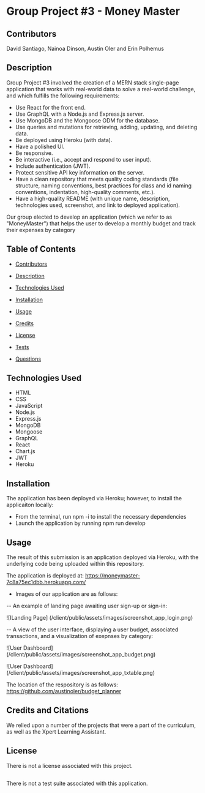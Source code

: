 # Group Project #3 - Money Master

## Contributors

David Santiago, Nainoa Dinson, Austin Oler and Erin Polhemus 

## Description

Group Project #3 involved the creation of a MERN stack single-page application that works with real-world data to solve a real-world challenge, and which fulfills the following requirements:

- Use React for the front end.
- Use GraphQL with a Node.js and Express.js server.
- Use MongoDB and the Mongoose ODM for the database.
- Use queries and mutations for retrieving, adding, updating, and deleting data.
- Be deployed using Heroku (with data).
- Have a polished UI.
- Be responsive.
- Be interactive (i.e., accept and respond to user input).
- Include authentication (JWT).
- Protect sensitive API key information on the server.
- Have a clean repository that meets quality coding standards (file structure, naming conventions, best practices for class and id naming conventions, indentation, high-quality comments, etc.).
- Have a high-quality README (with unique name, description, technologies used, screenshot, and link to deployed application).
    
Our group elected to develop an application (which we refer to as "MoneyMaster") that helps the user to develop a monthly budget and track their expenses by category

## Table of Contents

- [Contributors](#contributors)

- [Description](#description)

- [Technologies Used](#technologies)

- [Installation](#installation)

- [Usage](#usage)

- [Credits](#credits)

- [License](#license)

- [Tests](#tests)

- [Questions](#questions)

## Technologies Used

- HTML
- CSS
- JavaScript
- Node.js
- Express.js
- MongoDB
- Mongoose
- GraphQL
- React
- Chart.js
- JWT
- Heroku
  
## Installation

The application has been deployed via Heroku; however, to install the applicaiton locally:

- From the terminal, run npm -i to install the necessary dependencies
- Launch the application by running npm run develop 

## Usage

The result of this submission is an application deployed via Heroku, with the underlying code being uploaded within this repository.

The application is deployed at: https://moneymaster-7c8a75ec1dbb.herokuapp.com/

  - Images of our application are as follows:

  -- An example of landing page awaiting user sign-up or sign-in:

![ILanding Page] (/client/public/assets/images/screenshot_app_login.png)

  -- A view of the user interface, displaying a user budget, associated transactions, and a visualization of exepnses by category:

![User Dashboard] (/client/public/assets/images/screenshot_app_budget.png)

![User Dashboard] (/client/public/assets/images/screenshot_app_txtable.png)

The location of the respository is as follows: https://github.com/austinoler/budget_planner

## Credits and Citations

We relied upon a number of the projects that were a part of the curriculum, as well as the Xpert Learning Assistant.

## License

There is not a license associated with this project.

##

There is not a test suite associated with this application.
